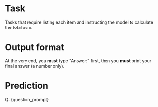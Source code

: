 # Task
Tasks that require listing each item and instructing the model to calculate the total sum.

# Output format
At the very end, you **must** type "Answer:" first, then you **must** print your final answer (a number only).

# Prediction
Q: {question_prompt}